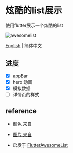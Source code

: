 # 炫酷的list展示

使用flutter展示一个炫酷的list

![awesomelist]('https://github.com/xch1029/awesomelist/blob/master/screenshot/awesomelist.jpg')

[English](./README.md) | 简体中文

## 进度

- [x] appBar
- [x] hero 动画
- [x] 模拟数据
- [ ] 详情页的样式

## reference
- [颜色 来自](https://colorsupplyyy.com/app)
- [图片 来自](https://picsum.photos/)

- 启发于 [FlutterAwesomeList](https://github.com/samarthagarwal/FlutterAwesomeList)

